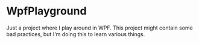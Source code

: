 # WpfPlayground
Just a project where I play around in WPF.
This project might contain some bad practices, but I'm doing this to learn various things.
